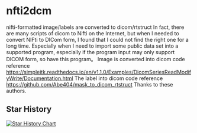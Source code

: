 # nfti2dcm
nifti-formatted image/labels are converted to dicom/rtstruct
In fact, there are many scripts of dicom to Nifti on the Internet, but when I needed to convert NIFti to DICom form, I found that I could not find the right one for a long time. Especially when I need to import some public data set into a supported program, especially if the program input may only support DICOM form, so have this program。
Image is converted into dicom code reference https://simpleitk.readthedocs.io/en/v1.1.0/Examples/DicomSeriesReadModifyWrite/Documentation.html
The label into dicom code reference https://github.com/Abe404/mask_to_dicom_rtstruct
Thanks to these authors.
## Star History

[![Star History Chart](https://api.star-history.com/svg?repos=shchojj/nfti2dcm&type=Date)](https://star-history.com/#shchojj/nfti2dcm&Date)
